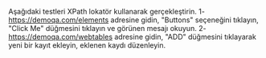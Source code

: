 Aşağıdaki testleri XPath lokatör kullanarak gerçekleştirin.
1- https://demoqa.com/elements adresine gidin, "Buttons" seçeneğini tıklayın, "Click Me" düğmesini
tıklayın ve görünen mesajı okuyun.
2- https://demoqa.com/webtables adresine gidin, "ADD" düğmesini tıklayarak yeni bir kayıt ekleyin,
eklenen kaydı düzenleyin.
